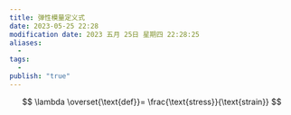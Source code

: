 ```yaml
---
title: 弹性模量定义式
date: 2023-05-25 22:28
modification date: 2023 五月 25日 星期四 22:28:25
aliases:
  - 
tags:
  - 
publish: "true"
---
```

$$
\lambda \overset{\text{def}}= \frac{\text{stress}}{\text{strain}}
$$
